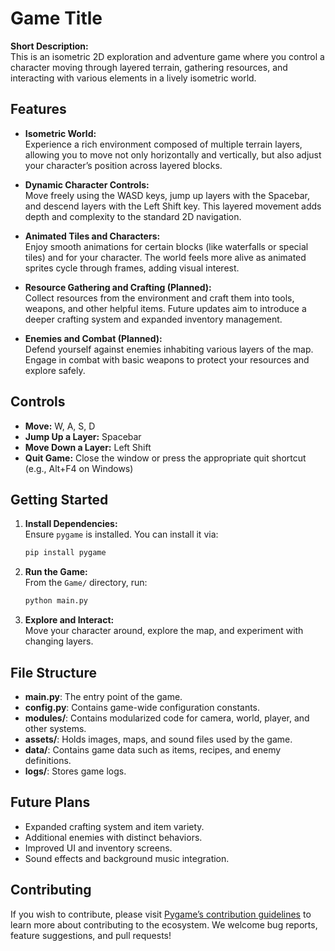 
# Game Title

**Short Description:**  
This is an isometric 2D exploration and adventure game where you control a character moving through layered terrain, gathering resources, and interacting with various elements in a lively isometric world.

## Features

- **Isometric World:**  
  Experience a rich environment composed of multiple terrain layers, allowing you to move not only horizontally and vertically, but also adjust your character’s position across layered blocks.

- **Dynamic Character Controls:**  
  Move freely using the WASD keys, jump up layers with the Spacebar, and descend layers with the Left Shift key. This layered movement adds depth and complexity to the standard 2D navigation.

- **Animated Tiles and Characters:**  
  Enjoy smooth animations for certain blocks (like waterfalls or special tiles) and for your character. The world feels more alive as animated sprites cycle through frames, adding visual interest.

- **Resource Gathering and Crafting (Planned):**  
  Collect resources from the environment and craft them into tools, weapons, and other helpful items. Future updates aim to introduce a deeper crafting system and expanded inventory management.

- **Enemies and Combat (Planned):**  
  Defend yourself against enemies inhabiting various layers of the map. Engage in combat with basic weapons to protect your resources and explore safely.

## Controls

- **Move:** W, A, S, D  
- **Jump Up a Layer:** Spacebar  
- **Move Down a Layer:** Left Shift  
- **Quit Game:** Close the window or press the appropriate quit shortcut (e.g., Alt+F4 on Windows)

## Getting Started

1. **Install Dependencies:**  
   Ensure `pygame` is installed. You can install it via:  
   ```bash
   pip install pygame
   ```

2. **Run the Game:**  
   From the `Game/` directory, run:  
   ```bash
   python main.py
   ```

3. **Explore and Interact:**  
   Move your character around, explore the map, and experiment with changing layers.

## File Structure

- **main.py**: The entry point of the game.  
- **config.py**: Contains game-wide configuration constants.  
- **modules/**: Contains modularized code for camera, world, player, and other systems.  
- **assets/**: Holds images, maps, and sound files used by the game.  
- **data/**: Contains game data such as items, recipes, and enemy definitions.  
- **logs/**: Stores game logs.

## Future Plans

- Expanded crafting system and item variety.  
- Additional enemies with distinct behaviors.  
- Improved UI and inventory screens.  
- Sound effects and background music integration.

## Contributing

If you wish to contribute, please visit [Pygame’s contribution guidelines](https://www.pygame.org/contribute.html) to learn more about contributing to the ecosystem. We welcome bug reports, feature suggestions, and pull requests!
